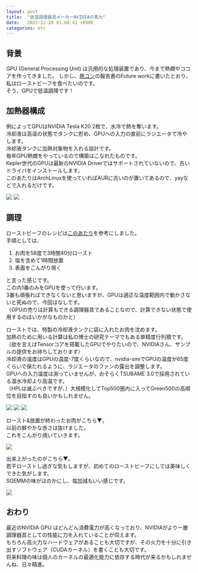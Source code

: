 ```yaml
---
layout: post
title:  "低温調理器具メーカーNVIDIAの実力"
date:   2022-12-28 01:08:41 +0900
categories: etc
---
```


<h2 id='a'>背景</h2>
<p>
GPU (General Processing Unit) は汎用的な処理装置であり、今まで熱燗やココアを作ってきました。
しかし、<a href='https://www.hakko.co.jp/contest/result_n033.php'>熱コン</a>の報告書のFuture workに書いたとおり、私はローストビーフを食べたいのです。<br>
そう、GPUで低温調理です！
</p>

<h2 ad='b'>加熱器構成</h2>
<p>
例によってGPUはNVIDIA Tesla K20 2枚で、水冷で熱を奪います。<br>
冷却液は高温の状態でタンクに貯め、GPUへの入力の直前にラジエータで冷やします。<br>
冷却液タンクに加熱対象物を入れる設計です。<br>
毎年GPU熱燗をやっているので構築はこなれたものです。<br>
Kepler世代のGPUは最新のNVIDIA Driverではサポートされていないので、古いドライバをインストールします。<br>
このあたりはArchLinuxを使っていればAURに古いのが置いてあるので、yayなどで入れるだけです。
</p>

![]({{site.baseurl}}/assets/images/roast-0.jpg)
![]({{site.baseurl}}/assets/images/roast-1.jpg)

<h2 id='c'>調理</h2>
<p>
ローストビーフのレシピは<a href='https://boniq.jp/recipe/?post_type=recipe&p=4485'>このあたり</a>を参考にしました。<br>
手順としては、
<ol>
    <li>お肉を58度で3時間40分ロースト</li>
    <li>塩を含めて1時間放置</li>
    <li>表面をこんがり焼く</li>
</ol>
と言った感じです。<br>
この内1番のみをGPUを使って行います。<br>
3番も頑張ればできなくないと思いますが、GPUは適正な温度範囲内で動かさないと死ぬので、今回はなしです。<br>
（GPUの売りは計算もできる調理器具であることなので、計算できない状態で使用するのはいかがなものかと）<br>
</p>

<p>
ローストでは、特製の冷却液タンクに袋に入れたお肉を沈めます。<br>
加熱のために用いる計算は私の博士の研究テーマでもある単精度行列積です。<br>
（欲を言えばTensorコアを搭載したGPUでやりたいので、NVIDIAさん、サンプルの提供をお待ちしております）<br>
冷却液の温度はGPUの温度-7度くらいなので、nvidia-smiでGPUの温度が65度くらいで保たれるように、ラジエータのファンの露出を調整します。<br>
GPUへの入力温度は測っていませんが、おそらくTSUBAME 3.0で採用されている温水冷却より高温です。<br>
（HPLは滅ぶべきですが、）大規模化してTop500圏内に入ってGreen500の高順位を目指すのも良いかもしれません。
</p>

![]({{site.baseurl}}/assets/images/roast-2.jpg)
![]({{site.baseurl}}/assets/images/roast-3.jpg)
![]({{site.baseurl}}/assets/images/roast-4.jpg)

<p>
ロースト&放置が終わったお肉がこちら▼。<br>
以前の鮮やかな赤さは抜けました。<br>
これをこんがり焼いていきます。
</p>

![]({{site.baseurl}}/assets/images/roast-5.jpg)

<p>
出来上がったのがこちら▼。<br>
若干ローストし過ぎな気もしますが、初めてのローストビーフにしては美味しくできた気がします。<br>
SGEMMの味がほのかにし、塩加減もいい感じです。
</p>

![]({{site.baseurl}}/assets/images/roast-6.jpg)

<h2 id='d'>おわり</h2>
<p>
最近のNVIDIA GPU はどんどん消費電力が高くなっており、NVIDIAがより一層調理器具としての性能に力を入れていることが伺えます。<br>
もちろん高火力なハードウェアがあることも大切ですが、その火力を十分に引き出すソフトウェア（CUDAカーネル）を書くことも大切です。<br>
将来料理の味は個人のカーネルの最適化能力に依存する時代が来るかもしれませんね、日々精進。
</p>
